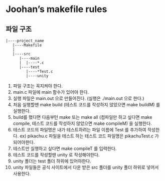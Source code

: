 # Joohan’s makefile rules

## 파일 구조
```
|----project_name
   |----Makefile
   |
   |----src
      |----main
      |  |----*.c
      |----test
         |----*Test.c
         |----unity
```

1. 파일 구조는 꼭지켜야 한다.
2. main.c 파일에 main 함수가 있어야 한다.
3. 실행 파일은 main.out 으로 만들어진다. (실행은 ./main.out 으로 한다.)
4. 처음 실행할땐 make build (테스트 코드를 작성하지 않았으면 make buildM) 를 실행한다.
5. build를 했다면 다음부턴 make 또는 make all (컴파일만 하고 싶다면 make compile, 테스트 코드를 작성하지 않았으면 make compileM) 을 실행한다.
6. 테스트 코드의 파일명은 내가 테스트하려는 파일 이름에 Test 를 추가하여 작성한다. ex) pikachu.c 파일을 테스트 하는 테스트 코드 파일명은 pikachuTest.c 가 되어야한다.
7. 테스트만 실행하고 싶다면 make compileT 를 입력한다.
8. 테스트 코드를 작성할땐 unity 로 작성해야한다.
9. unity 폴더는 test 폴더 하위에 있어야한다.
10. unity 파일들은 공식 사이트에서 다운 받은 src 폴더를 unity 폴더 하위로 넣어서 사용한다.
